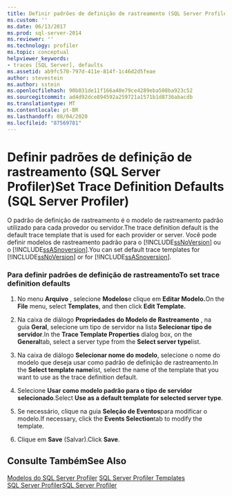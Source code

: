 ```yaml
---
title: Definir padrões de definição de rastreamento (SQL Server Profiler)| Microsoft Docs
ms.custom: ''
ms.date: 06/13/2017
ms.prod: sql-server-2014
ms.reviewer: ''
ms.technology: profiler
ms.topic: conceptual
helpviewer_keywords:
- traces [SQL Server], defaults
ms.assetid: ab9fc570-797d-411e-814f-1c46d2d5feae
author: stevestein
ms.author: sstein
ms.openlocfilehash: 90b031de11f166a40e79ce4289eba508ba923c52
ms.sourcegitcommit: ad4d92dce894592a259721a1571b1d8736abacdb
ms.translationtype: MT
ms.contentlocale: pt-BR
ms.lasthandoff: 08/04/2020
ms.locfileid: "87569781"
---
```

# <a name="set-trace-definition-defaults-sql-server-profiler"></a><span data-ttu-id="2fad7-102">Definir padrões de definição de rastreamento (SQL Server Profiler)</span><span class="sxs-lookup"><span data-stu-id="2fad7-102">Set Trace Definition Defaults (SQL Server Profiler)</span></span>
  <span data-ttu-id="2fad7-103">O padrão de definição de rastreamento é o modelo de rastreamento padrão utilizado para cada provedor ou servidor.</span><span class="sxs-lookup"><span data-stu-id="2fad7-103">The trace definition default is the default trace template that is used for each provider or server.</span></span> <span data-ttu-id="2fad7-104">Você pode definir modelos de rastreamento padrão para o [!INCLUDE[ssNoVersion](../../includes/ssnoversion-md.md)] ou o [!INCLUDE[ssASnoversion](../../includes/ssasnoversion-md.md)].</span><span class="sxs-lookup"><span data-stu-id="2fad7-104">You can set default trace templates for [!INCLUDE[ssNoVersion](../../includes/ssnoversion-md.md)] or for [!INCLUDE[ssASnoversion](../../includes/ssasnoversion-md.md)].</span></span>  
  
### <a name="to-set-trace-definition-defaults"></a><span data-ttu-id="2fad7-105">Para definir padrões de definição de rastreamento</span><span class="sxs-lookup"><span data-stu-id="2fad7-105">To set trace definition defaults</span></span>  
  
1.  <span data-ttu-id="2fad7-106">No menu **Arquivo** , selecione **Modelos**e clique em **Editar Modelo.**</span><span class="sxs-lookup"><span data-stu-id="2fad7-106">On the **File** menu, select **Templates**, and then click **Edit Template.**</span></span>  
  
2.  <span data-ttu-id="2fad7-107">Na caixa de diálogo **Propriedades do Modelo de Rastreamento** , na guia **Geral**, selecione um tipo de servidor na lista **Selecionar tipo de servidor**.</span><span class="sxs-lookup"><span data-stu-id="2fad7-107">In the **Trace Template Properties** dialog box, on the **General**tab, select a server type from the **Select server type**list.</span></span>  
  
3.  <span data-ttu-id="2fad7-108">Na caixa de diálogo **Selecionar nome do modelo**, selecione o nome do modelo que deseja usar como padrão de definição de rastreamento.</span><span class="sxs-lookup"><span data-stu-id="2fad7-108">In the **Select template name**list, select the name of the template that you want to use as the trace definition default.</span></span>  
  
4.  <span data-ttu-id="2fad7-109">Selecione **Usar como modelo padrão para o tipo de servidor selecionado**.</span><span class="sxs-lookup"><span data-stu-id="2fad7-109">Select **Use as a default template for selected server type**.</span></span>  
  
5.  <span data-ttu-id="2fad7-110">Se necessário, clique na guia **Seleção de Eventos**para modificar o modelo.</span><span class="sxs-lookup"><span data-stu-id="2fad7-110">If necessary, click the **Events Selection**tab to modify the template.</span></span>  
  
6.  <span data-ttu-id="2fad7-111">Clique em **Save** (Salvar).</span><span class="sxs-lookup"><span data-stu-id="2fad7-111">Click **Save**.</span></span>  
  
## <a name="see-also"></a><span data-ttu-id="2fad7-112">Consulte Também</span><span class="sxs-lookup"><span data-stu-id="2fad7-112">See Also</span></span>  
 <span data-ttu-id="2fad7-113">[Modelos do SQL Server Profiler](sql-server-profiler-templates.md) </span><span class="sxs-lookup"><span data-stu-id="2fad7-113">[SQL Server Profiler Templates](sql-server-profiler-templates.md) </span></span>  
 [<span data-ttu-id="2fad7-114">SQL Server Profiler</span><span class="sxs-lookup"><span data-stu-id="2fad7-114">SQL Server Profiler</span></span>](sql-server-profiler.md)  
  
  

